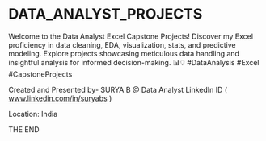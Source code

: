 # DATA_ANALYST_PROJECTS
Welcome to the Data Analyst Excel Capstone Projects! Discover my Excel proficiency in data cleaning, EDA, visualization, stats, and predictive modeling. Explore projects showcasing meticulous data handling and insightful analysis for informed decision-making. 📊💡 #DataAnalysis #Excel #CapstoneProjects


Created and Presented by- SURYA B @ Data Analyst LinkedIn ID ( www.linkedin.com/in/suryabs )

Location: India

THE END

